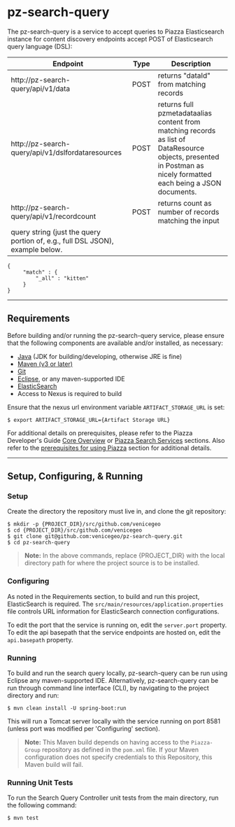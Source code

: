 # pz-search-query
The pz-search-query is a service to accept queries to Piazza Elasticsearch instance for content discovery endpoints accept POST of Elasticsearch query language (DSL):

| Endpoint                                          | Type | Description                             |
|---------------------------------------------------|------|-----------------------------------------|
| http://pz-search-query/api/v1/data                | POST | returns "dataId" from matching records  |
| http://pz-search-query/api/v1/dslfordataresources | POST | returns full pzmetadataalias content from matching records as list of DataResource objects, presented in Postman as nicely formatted each being a JSON documents. |
| http://pz-search-query/api/v1/recordcount         | POST | returns count as number of records matching the input
query string (just the query portion of, e.g., full DSL JSON), example below. | 

```
{
     "match" : {
         "_all" : "kitten"
     }
}
```

***
## Requirements
Before building and/or running the pz-search-query service, please ensure that the following components are available and/or installed, as necessary:
- [Java](http://www.oracle.com/technetwork/java/javase/downloads/index.html) (JDK for building/developing, otherwise JRE is fine)
- [Maven (v3 or later)](https://maven.apache.org/install.html)
- [Git](https://git-scm.com/book/en/v2/Getting-Started-Installing-Git)
- [Eclipse](https://www.eclipse.org/downloads/), or any maven-supported IDE
- [ElasticSearch](https://www.elastic.co/)
- Access to Nexus is required to build

Ensure that the nexus url environment variable `ARTIFACT_STORAGE_URL` is set:

	$ export ARTIFACT_STORAGE_URL={Artifact Storage URL}

For additional details on prerequisites, please refer to the Piazza Developer's Guide [Core Overview](http://pz-docs.int.dev.east.paas.geointservices.io/devguide/02-pz-core/) or [Piazza Search Services](http://pz-docs.int.dev.east.paas.geointservices.io/devguide/12-pz-search-services/) sections. Also refer to the [prerequisites for using Piazza](http://pz-docs.int.dev.east.paas.geointservices.io/devguide/03-jobs/) section for additional details.

***
## Setup, Configuring, & Running
### Setup
Create the directory the repository must live in, and clone the git repository:

    $ mkdir -p {PROJECT_DIR}/src/github.com/venicegeo	
	$ cd {PROJECT_DIR}/src/github.com/venicegeo
    $ git clone git@github.com:venicegeo/pz-search-query.git
    $ cd pz-search-query

>__Note:__ In the above commands, replace {PROJECT_DIR} with the local directory path for where the project source is to be installed.

### Configuring
As noted in the Requirements section, to build and run this project, ElasticSearch is required. The `src/main/resources/application.properties` file controls URL information for ElasticSearch connection configurations.

To edit the port that the service is running on, edit the `server.port` property. <br/>
To edit the api basepath that the service endpoints are hosted on, edit the `api.basepath` property.

### Running
To build and run the search query locally, pz-search-query can be run using Eclipse any maven-supported IDE. Alternatively, pz-search-query can be run through command line interface (CLI), by navigating to the project directory and run:

	$ mvn clean install -U spring-boot:run

This will run a Tomcat server locally with the service running on port 8581 (unless port was modified per 'Configuring' section).

> __Note:__ This Maven build depends on having access to the `Piazza-Group` repository as defined in the `pom.xml` file. If your Maven configuration does not specify credentials to this Repository, this Maven build will fail.

### Running Unit Tests

To run the Search Query Controller unit tests from the main directory, run the following command:

	$ mvn test
